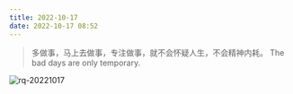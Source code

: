 ```yaml
---
title: 2022-10-17
date: 2022-10-17 08:52
---
```


> 多做事，马上去做事，专注做事，就不会怀疑人生，不会精神内耗。 
> The bad days are only temporary.

![rq-20221017](http://images.iotop.work/upic/20221017-rq-20221017.jpg)